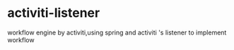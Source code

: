 activiti-listener
=================

workflow engine by activiti,using spring and activiti 's listener to implement workflow
